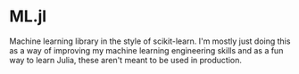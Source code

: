 # ML.jl

Machine learning library in the style of scikit-learn. I'm mostly just doing
this as a way of improving my machine learning engineering skills and as a fun
way to learn Julia, these aren't meant to be used in production.

